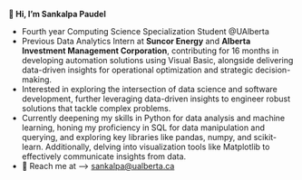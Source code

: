 **👋 Hi, I’m Sankalpa Paudel**
- Fourth year Computing Science Specialization Student @UAlberta
- Previous Data Analytics Intern at **Suncor Energy** and **Alberta Investment Management Corporation**, contributing for 16 months in developing automation solutions using Visual Basic, alongside delivering data-driven insights for operational optimization and strategic decision-making.
- Interested in exploring the intersection of data science and software development, further leveraging data-driven insights to engineer robust solutions that tackle complex problems. 
- Currently deepening my skills in Python for data analysis and machine learning, honing my proficiency in SQL for data manipulation and querying, and exploring key libraries like pandas, numpy, and scikit-learn. Additionally, delving into visualization tools like Matplotlib to effectively communicate insights from data.
- 🙌 Reach me at --> sankalpa@ualberta.ca
